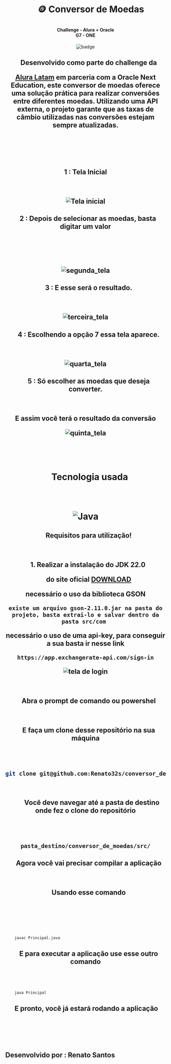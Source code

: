 <h1 align = center>

     🪙 Conversor de Moedas
<br>

</h1>

<h4 align="center">
  Challenge - Alura + Oracle
    
<br>
    G7 - ONE
</h4>
<p align="center">
<img alt="badge" src="Badge-Conversor.png" align="center">
</p>

<h2 align = center>

    Desenvolvido como parte do challenge da 



[Alura Latam](https://www.aluracursos.com/) em parceria com a Oracle Next Education, este conversor de moedas oferece uma solução prática para realizar conversões entre diferentes moedas. Utilizando uma API externa, o projeto garante que as taxas de câmbio utilizadas nas conversões estejam sempre atualizadas.



<br>

    



</h2>

<h2 align= center>

1 : Tela Inicial



<br>



![Tela inicial](/prints/Captura%20de%20tela%202024-10-04%20220629.png)

</h2>



<h2 align = center>

   2 : Depois de selecionar as moedas, basta digitar um valor



<br>

    

![segunda_tela](/prints/Captura%20de%20tela%202024-10-04%20220753.png)

</h2>



<h2 align = center>

    3 : E esse será o resultado.



<br>



![terceira_tela](/prints/Captura%20de%20tela%202024-10-04%20220827.png)

</h2>



<h2 align = center>

    4 : Escolhendo a opção 7 essa tela aparece.



<br>



![quarta_tela](/prints/Captura%20de%20tela%202024-10-04%20220851.png)

</h2>

<h2 align = center>

    5 : Só escolher as moedas que deseja converter.



<br>

E assim você terá o resultado da conversão

![quinta_tela](/prints/Captura%20de%20tela%202024-10-04%20221011.png)

</h2>

<br>


<div align = center>

    <h1>
    Tecnologia usada

<br>


![Java](https://img.shields.io/badge/java-%23ED8B00.svg?style=for-the-badge&logo=openjdk&logoColor=white)

</h1>



</div>



<h2 align = center>

    Requisitos para utilização!



<br>

   1. Realizar a instalação do JDK 22.0

    do site oficial
    [DOWNLOAD](https://download.oracle.com/java/22/latest/jdk-22_windows-x64_bin.exe)
  
  
 necessário o uso da biblioteca GSON
        
    existe um arquivo gson-2.11.0.jar na pasta do projeto, basta extrai-lo e salvar dentro da pasta src/com 

necessário o uso de uma api-key, para conseguir a sua basta ir nesse link
    
    https://app.exchangerate-api.com/sign-in
![tela de login](https://github.com/Renato32s/conversor_de_moedas/blob/main/tela%20de%20login.png)

<br>






    Abra o prompt de comando ou powershel

<br>

    E faça um clone desse repositório na sua máquina



<br>



````bash

git clone git@github.com:Renato32s/conversor_de_moedas.git

````



<br>

        Você deve navegar até a pasta de destino onde fez o clone do repositório



<br>



````bash

pasta_destino/conversor_de_moedas/src/

````
</h2>

<h2 align = center>

    Agora você vai precisar compilar a aplicação



<br>

    Usando esse comando

    

<br>



</h2>



````bash    

    javac Principal.java

````

<h2 align = center>

    E para executar a aplicação use esse outro comando

<br>

</h2>


````bash

    java Principal

````

<h2 align = center>

 E pronto, você já estará rodando a aplicação

 

<br>



## Desenvolvido por : Renato Santos


